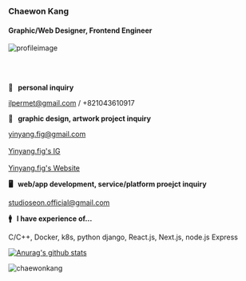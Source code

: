 ### Chaewon Kang
#### Graphic/Web Designer, Frontend Engineer

<img src="https://scontent-gmp1-1.cdninstagram.com/v/t51.2885-15/sh0.08/e35/p640x640/138679787_395530364856857_5736747153916449370_n.jpg?_nc_ht=scontent-gmp1-1.cdninstagram.com&_nc_cat=105&_nc_ohc=ODra3_CeQ-wAX9-2IC8&edm=AP_V10EBAAAA&ccb=7-4&oh=bcf56f981067cc3a76c2a4008a9be9b5&oe=60FD13C5&_nc_sid=4f375e" alt="profileimage">

<br></br>

**🔐 &nbsp; personal inquiry**

ilpermet@gmail.com / +821043610917

**🎨  &nbsp; graphic design, artwork project inquiry**

yinyang.fig@gmail.com
<br></br> [Yinyang.fig's IG](https://instagram.com/yinyang.fig)
<br></br> [Yinyang.fig's Website](https://yin-yang.work)

**🖥  &nbsp; web/app development, service/platform proejct inquiry** 

studioseon.official@gmail.com

**🚹   &nbsp; I have experience of...**

C/C++, Docker, k8s, python django, React.js, Next.js, node.js Express

[![Anurag's github stats](https://github-readme-stats.vercel.app/api?username=chaewonkang&show_icons=true&theme=vue)](https://github.com/anuraghazra/github-readme-stats)

<p><img align="center" src="https://github-readme-stats.vercel.app/api/top-langs?username=chaewonkang&show_icons=true&locale=en&layout=compact" alt="chaewonkang" /></p>

